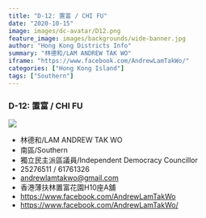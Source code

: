 ```yaml
---
title: "D-12: 置富 / CHI FU"
date: "2020-10-15"
image: images/dc-avatar/D12.png
feature_image: images/backgrounds/wide-banner.jpg
author: "Hong Kong Districts Info"
summary: "林德和/LAM ANDREW TAK WO"
iframe: "https://www.facebook.com/AndrewLamTakWo/"
categories: ["Hong Kong Island"]
tags: ["Southern"]
---
```


### D-12: 置富 / CHI FU  
![](/images/dc-avatar/D12.png)  

 - 林德和/LAM ANDREW TAK WO  
 - 南區/Southern  
 - 獨立民主派區議員/Independent Democracy Councillor  
 - 25276511 / 61761326  
 - andrewlamtakwo@gmail.com  
 - 香港薄扶林置富花園H10座A舖  
 - https://www.facebook.com/AndrewLamTakWo  
 - https://www.facebook.com/AndrewLamTakWo/

